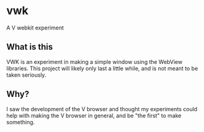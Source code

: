 # vwk
A V webkit experiment

## What is this
VWK is an experiment in making a simple window using the WebView libraries. This project will likely only last a little while, and is not meant to be taken seriously. 

## Why?
I saw the development of the V browser and thought my experiments could help with making the V browser in general, and be "the first" to make something.